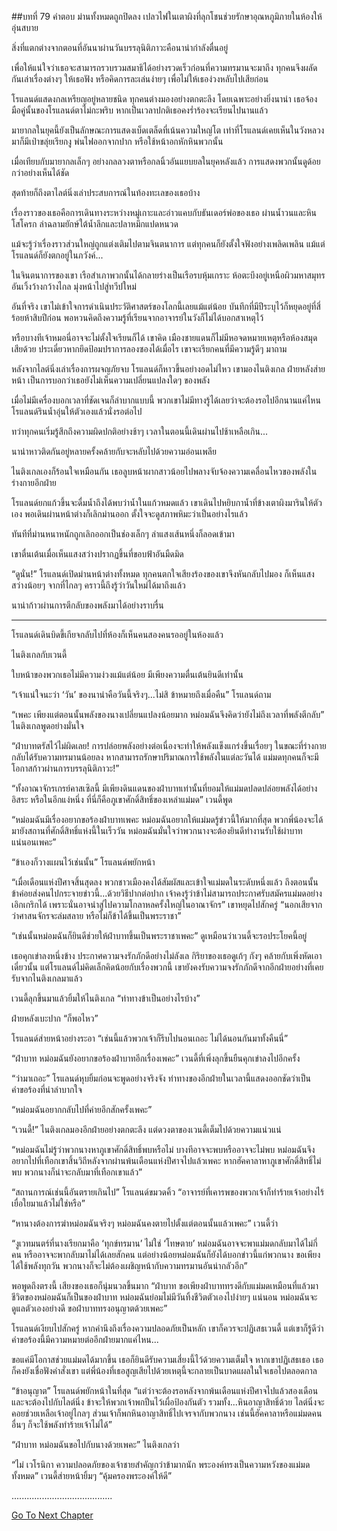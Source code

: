 ##บทที่ 79 คำตอบ
ม่านทั้งหมดถูกปิดลง เปลวไฟในเตาผิงที่ลุกโชนช่วยรักษาอุณหภูมิภายในห้องให้อุ่นสบาย


สิ่งที่แตกต่างจากตอนที่อันนาผ่านวันบรรลุนิติภาวะคือนาน่ากำลังตื่นอยู่


เพื่อให้แน่ใจว่าเธอจะสามารถรวบรวมสมาธิได้อย่างรวดเร็วก่อนที่ความทรมานจะมาถึง ทุกคนจึงผลัดกันเล่าเรื่องต่างๆ ให้เธอฟัง หรือคิดการละเล่นง่ายๆ เพื่อไม่ให้เธอง่วงหลับไปเสียก่อน


โรแลนด์แสดงกลเหรียญอยู่หลายชนิด ทุกคนต่างมองอย่างตกตะลึง โดยเฉพาะอย่างยิ่งนาน่า เธอจ้องมือคู่นั้นของโรแลนด์ตาไม่กะพริบ หากเป็นเวลาปกติเธอคงร่ำร้องจะเรียนไปนานแล้ว


มายากลในยุคนี้ยังเป็นลักษณะการแสดงเบ็ดเตล็ดที่เน้นความใหญ่โต เท่าที่โรแลนด์เคยเห็นในวังหลวงมาก็มีเป่าขลุ่ยเรียกงู พ่นไฟออกจากปาก หรือใช้หน้าอกหักหินพวกนั้น


เมื่อเทียบกับมายากลเล็กๆ อย่างกลลวงตาหรือกลนิ้วอันแยบยลในยุคหลังแล้ว การแสดงพวกนั้นดูด้อยกว่าอย่างเห็นได้ชัด


สุดท้ายก็ถึงตาไลต์นิ่งเล่าประสบการณ์ในท้องทะเลของเธอบ้าง


เรื่องราวของเธอคือการเดินทางระหว่างหมู่เกาะและอ่าวแคบกับธันเดอร์พ่อของเธอ ผ่านน้ำวนและหินโสโครก ล่าฉลามยักษ์ใต้น้ำลึกและปลาหมึกแปดหนวด


แม้จะรู้ว่าเรื่องราวส่วนใหญ่ถูกแต่งเติมไปตามจินตนาการ แต่ทุกคนก็ยังตั้งใจฟังอย่างเพลิดเพลิน แม้แต่โรแลนด์ก็ยังตกอยู่ในภวังค์...


ในจินตนาการของเขา เรือสำเภาพวกนั้นได้กลายร่างเป็นเรือรบหุ้มเกราะ ห้อตะบึงอยู่เหนือผิวมหาสมุทรอันเวิ้งว้างกว้างไกล มุ่งหน้าไปสู่ทวีปใหม่


อันที่จริง เขาไม่เข้าใจการดำเนินประวัติศาสตร์ของโลกนี้เลยแม้แต่น้อย บันทึกที่มีปีระบุไว้ก็หยุดอยู่ที่สี่ร้อยห้าสิบปีก่อน พอหวนคิดถึงความรู้ที่เรียนจากอาจารย์ในวังก็ไม่ได้บอกสาเหตุไว้


หรือบางทีเจ้าหมอนี่อาจจะไม่ตั้งใจเรียนก็ได้ เขาคิด เมืองชายแดนก็ไม่มีหอจดหมายเหตุหรือห้องสมุดเสียด้วย ประเดี๋ยวหากยึดป้อมปราการลองซองได้เมื่อไร เขาจะเรียกคนที่มีความรู้ดีๆ มาถาม


หลังจากไลต์นิ่งเล่าเรื่องการผจญภัยจบ โรแลนด์ก็หาวขึ้นอย่างอดไม่ไหว เขามองไนติงเกล ฝ่ายหลังส่ายหน้า เป็นการบอกว่าเธอยังไม่เห็นความเปลี่ยนแปลงใดๆ ของพลัง


เมื่อไม่มีเครื่องบอกเวลาที่ชัดเจนก็ลำบากแบบนี้ พวกเขาไม่มีทางรู้ได้เลยว่าจะต้องรอไปอีกนานแค่ไหน โรแลนด์รินน้ำอุ่นให้ตัวเองแล้วนั่งรอต่อไป


ทว่าทุกคนเริ่มรู้สึกถึงความผิดปกติอย่างช้าๆ เวลาในตอนนี้เดินผ่านไปช้าเหลือเกิน...


นาน่าหาวติดกันอยู่หลายครั้งคล้ายกับจะหลับไปด้วยความอ่อนเพลีย


ไนติงเกลเองก็ร้อนใจเหมือนกัน เธอลูบหน้าผากสาวน้อยไปพลางจับจ้องความเคลื่อนไหวของพลังในร่างกายอีกฝ่าย


โรแลนด์ยกแก้วขึ้นจะดื่มน้ำถึงได้พบว่าน้ำในแก้วหมดแล้ว เขาเดินไปหยิบกาน้ำที่ข้างเตาผิงมารินให้ตัวเอง พอเดินผ่านหน้าต่างก็เลิกม่านออก ตั้งใจจะดูสภาพหิมะว่าเป็นอย่างไรแล้ว


ทันทีที่ม่านหนาหนักถูกเลิกออกเป็นช่องเล็กๆ ลำแสงเส้นหนึ่งก็ลอดเข้ามา


เขาตื่นเต้นเมื่อเห็นแสงสว่างปรากฏขึ้นที่ขอบฟ้าอันมืดมิด


“ดูนั่น!” โรแลนด์เปิดม่านหน้าต่างทั้งหมด ทุกคนตกใจเสียงร้องของเขาจึงหันกลับไปมอง ก็เห็นแสงสว่างน้อยๆ จากที่ไกลๆ คราวนี้ถึงรู้ว่าวันใหม่ได้มาถึงแล้ว


นาน่าก้าวผ่านการตีกลับของพลังมาได้อย่างราบรื่น


********************


โรแลนด์เดินบิดขี้เกียจกลับไปที่ห้องก็เห็นคนสองคนรออยู่ในห้องแล้ว


ไนติงเกลกับเวนดี้


ใบหน้าของพวกเธอไม่มีความง่วงแม้แต่น้อย มีเพียงความตื่นเต้นยินดีเท่านั้น


“เจ้าแน่ใจนะว่า ‘วัน’ ของนาน่าคือวันนี้จริงๆ...ไม่สิ ข้าหมายถึงเมื่อคืน” โรแลนด์ถาม


“เพคะ เพียงแต่ตอนนั้นพลังของนางเปลี่ยนแปลงน้อยมาก หม่อมฉันจึงคิดว่ายังไม่ถึงเวลาที่พลังตีกลับ” ไนติงเกลพูดอย่างมั่นใจ


“ฝ่าบาทตรัสไว้ไม่ผิดเลย! การปล่อยพลังอย่างต่อเนื่องจะทำให้พลังแข็งแกร่งขึ้นเรื่อยๆ ในขณะที่ร่างกายกลับได้รับความทรมานน้อยลง หากสามารถรักษาปริมาณการใช้พลังในแต่ละวันได้ แม่มดทุกคนก็จะมีโอกาสก้าวผ่านการบรรลุนิติภาวะ!”


“ทั้งอาณาจักรเกรย์คาสเซิลนี้ มีเพียงดินแดนของฝ่าบาทเท่านั้นที่ยอมให้แม่มดปลดปล่อยพลังได้อย่างอิสระ หรือในอีกแง่หนึ่ง ที่นี่ก็คือภูเขาศักดิ์สิทธิ์ของเหล่าแม่มด” เวนดี้พูด


“หม่อมฉันมีเรื่องอยากขอร้องฝ่าบาทเพคะ หม่อมฉันอยากให้แม่มดรู้ข่าวนี้ให้มากที่สุด พวกพี่น้องจะได้มายังสถานที่ศักดิ์สิทธิ์แห่งนี้ในเร็ววัน หม่อมฉันมั่นใจว่าพวกนางจะต้องยินดีทำงานรับใช้ผ่าบาทแน่นอนเพคะ”


“ข้าเองก็วางแผนไว้เช่นนั้น” โรแลนด์พยักหน้า


“เมื่อเดือนแห่งปีศาจสิ้นสุดลง พวกชาวเมืองคงได้สัมผัสและเข้าใจแม่มดในระดับหนึ่งแล้ว ถึงตอนนั้น ข้าค่อยส่งคนไปกระจายข่าวนี้...ด้วยวิธีปากต่อปาก เจ้าคงรู้ว่าข้าไม่สามารถประกาศรับสมัครแม่มดอย่างเอิกเกริกได้ เพราะนั่นอาจนำสู่ไปความโกลาหลครั้งใหญ่ในอาณาจักร” เขาหยุดไปสักครู่ “นอกเสียจากว่าศาสนจักรจะล่มสลาย หรือไม่ก็ข้าได้ขึ้นเป็นพระราชา”


“เช่นนั้นหม่อมฉันก็ยินดีช่วยให้ฝ่าบาทขึ้นเป็นพระราชาเพคะ” ดูเหมือนว่าเวนดี้จะรอประโยคนี้อยู่


เธอคุกเข่าลงหนึ่งข้าง ประกาศความจงรักภักดีอย่างไม่ลังเล กิริยาของเธอดูเก้ๆ กังๆ คล้ายกับเพิ่งหัดเอาเดี๋ยวนั้น แต่โรแลนด์ไม่คิดเล็กคิดน้อยกับเรื่องพวกนี้ เขายังคงรับความจงรักภักดีจากอีกฝ่ายอย่างที่เคยรับจากไนติงเกลมาแล้ว


เวนดี้ลุกขึ้นมาแล้วยิ้มให้ไนติงเกล “ท่าทางข้าเป็นอย่างไรบ้าง”


ฝ่ายหลังเบะปาก “ก็พอไหว”


โรแลนด์ส่ายหน้าอย่างระอา “เช่นนี้แล้วพวกเจ้าก็รีบไปนอนเถอะ ไม่ได้นอนกันมาทั้งคืนนี่”


“ฝ่าบาท หม่อมฉันยังอยากขอร้องฝ่าบาทอีกเรื่องเพคะ” เวนดี้ที่เพิ่งลุกขึ้นยืนคุกเข่าลงไปอีกครั้ง


“ว่ามาเถอะ” โรแลนด์หุบยิ้มก่อนจะพูดอย่างจริงจัง ท่าทางของอีกฝ่ายในเวลานี้แสดงออกชัดว่าเป็นคำขอร้องที่น่าลำบากใจ


“หม่อมฉันอยากกลับไปที่ค่ายอีกสักครั้งเพคะ”


“เวนดี้!” ไนติงเกลมองอีกฝ่ายอย่างตกตะลึง แต่ดวงตาของเวนดี้เต็มไปด้วยความแน่วแน่


“หม่อมฉันไม่รู้ว่าพวกนางหาภูเขาศักดิ์สิทธิ์พบหรือไม่ บางทีอาจจะพบหรืออาจจะไม่พบ หม่อมฉันจึงอยากไปที่เทือกเขาสิ้นวิถีหลังจากผ่านพ้นเดือนแห่งปีศาจไปแล้วเพคะ หากฮัคคาลาหาภูเขาศักดิ์สิทธิ์ไม่พบ พวกนางก็น่าจะกลับมาที่เทือกเขาแล้ว”


“สถานการณ์เช่นนี้อันตรายเกินไป” โรแลนด์ขมวดคิ้ว “อาจารย์ที่เคารพของพวกเจ้าก็ทำร้ายเจ้าอย่างไร้เยื่อใยมาแล้วไม่ใช่หรือ”


“หานางต้องการฆ่าหม่อมฉันจริงๆ หม่อมฉันคงตายไปตั้งแต่ตอนนั้นแล้วเพคะ” เวนดี้ว่า


“งูเวทมนตร์ที่นางเรียกมาคือ ‘ทุกข์ทรมาน’ ไม่ใช่ ‘โทษตาย’ หม่อมฉันอาจจะพาแม่มดกลับมาได้ไม่กี่คน หรืออาจจะพากลับมาไม่ได้เลยสักคน แต่อย่างน้อยหม่อมฉันก็ยังได้บอกข่าวนี้แก่พวกนาง ขอเพียงได้ใช้พลังทุกวัน พวกนางก็จะไม่ต้องเผชิญหน้ากับความทรมานอันน่ากลัวอีก”


พอพูดถึงตรงนี้ เสียงของเธอก็นุ่มนวลขึ้นมาก “ฝ่าบาท ขอเพียงฝ่าบาททรงดีกับแม่มดเหมือนที่แล้วมา ชีวิตของหม่อมฉันก็เป็นของฝ่าบาท หม่อมฉันย่อมไม่มีวันทิ้งชีวิตตัวเองไปง่ายๆ แน่นอน หม่อมฉันจะดูแลตัวเองอย่างดี ขอฝ่าบาททรงอนุญาตด้วยเพคะ”


โรแลนด์เงียบไปสักครู่ หากคำนึงถึงเรื่องความปลอดภัยเป็นหลัก เขาก็ควรจะปฏิเสธเวนดี้ แต่เขาก็รู้ดีว่าคำขอร้องนี้มีความหมายต่ออีกฝ่ายมากแค่ไหน...


ขอแค่มีโอกาสช่วยแม่มดได้มากขึ้น เธอก็ยินดีรับความเสี่ยงนี้ไว้ด้วยความเต็มใจ หากเขาปฏิเสธเธอ เธอก็คงยังเชื่อฟังคำสั่งเขา แต่พี่น้องที่เธอสูญเสียไปด้วยเหตุนี้จะกลายเป็นบาดแผลในใจเธอไปตลอดกาล


“ข้าอนุญาต” โรแลนด์พยักหน้าในที่สุด “แต่ว่าจะต้องรอหลังจากพ้นเดือนแห่งปีศาจไปแล้วสองเดือน และจะต้องไปกับไลต์นิ่ง ข้าจะให้พวกเจ้าพกปืนไว้เผื่อป้องกันตัว รวมทั้ง...หินอาญาสิทธิ์ด้วย ไลต์นิ่งจะคอยช่วยเหลือเจ้าอยู่ไกลๆ ส่วนเจ้าก็พกหินอาญาสิทธิ์ไปเจรจากับพวกนาง เช่นนี้ฮัคคาลาหรือแม่มดคนอื่นๆ ก็จะใช้พลังทำร้ายเจ้าไม่ได้”


“ฝ่าบาท หม่อมฉันขอไปกับนางด้วยเพคะ” ไนติงเกลว่า


“ไม่ เวโรนิกา ความปลอดภัยของเจ้าชายสำคัญกว่าข้ามากนัก พระองค์ทรงเป็นความหวังของแม่มดทั้งหมด” เวนดี้ส่ายหน้ายิ้มๆ “คุ้มครองพระองค์ให้ดี”


........................................


[Go To Next Chapter]( ./80.md)